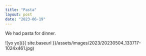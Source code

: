 ```yaml
---
title: "Pasta"
layout: post
date: "2023-06-19"
---
```


We had pasta for dinner.

![yo yo]({{ site.baseurl }}/assets/images/2023/20230504_133717-1024x461.jpg)
